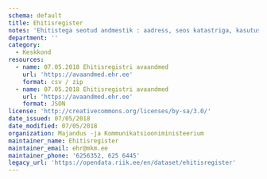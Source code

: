 ```yaml
---
schema: default
title: Ehitisregister
notes: 'Ehitistega seotud andmestik : aadress, seos katastriga, kasutusotstarbed, ruumikuju, sissepääsupunktid, energiamärgi, ehitusloa info, kasutusloa info ja tehnilised andmed.  Ehitisregistri klassifikaatorid. Avaandmeid uuendatakse 1 kord ööpäevas Ehitisregistri töö andmebaasi alusel.'
department: ''
category:
  - Keskkond
resources:
  - name: 07.05.2018 Ehitisregistri avaandmed
    url: 'https://avaandmed.ehr.ee'
    format: csv / zip
  - name: 07.05.2018 Ehitisregistri avaandmed
    url: 'https://avaandmed.ehr.ee'
    format: JSON
license: 'http://creativecommons.org/licenses/by-sa/3.0/'
date_issued: 07/05/2018
date_modified: 07/05/2018
organization: Majandus -ja Kommunikatsiooniministeerium
maintainer_name: Ehitisregister
maintainer_email: ehr@mkm.ee
maintainer_phone: '6256352, 625 6445'
legacy_url: 'https://opendata.riik.ee/en/dataset/ehitisregister'
---
```

